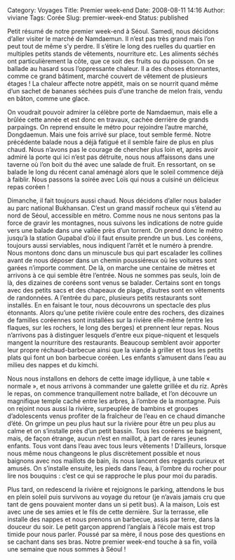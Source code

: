 Category: Voyages
Title: Premier week-end
Date: 2008-08-11 14:16
Author: viviane
Tags: Corée
Slug: premier-week-end
Status: published

Petit résumé de notre premier week-end à Séoul.
Samedi, nous décidons d’aller visiter le marché de Namdaemun. Il n’est pas très grand mais l’on peut tout de même s’y perdre. Il s’étire le long des ruelles du quartier en multiples petits stands de vêtements, nourriture etc. Les aliments séchés ont particulièrement la côte, que ce soit des fruits ou du poisson. On se ballade au hasard sous l’oppressante chaleur. Il a des choses étonnantes, comme ce grand bâtiment, marché couvert de vêtement de plusieurs étages ! La chaleur affecte notre appétit, mais on se nourrit quand même d’un sachet de bananes séchées puis d’une tranche de melon frais, vendu en bâton, comme une glace.

On voudrait pouvoir admirer la célèbre porte de Namdaemun, mais elle a brûlée cette année et est donc en travaux, cachée derrière de grands parpaings.
On reprend ensuite le métro pour rejoindre l’autre marché, Dongdaemun. Mais une fois arrivé sur place, tout semble fermé. Notre précédente balade nous a déjà fatigué et il semble faire de plus en plus chaud. Nous n’avons pas le courage de chercher plus loin et, après avoir admiré la porte qui ici n’est pas détruite, nous nous affaissons dans une taverne où l’on boit du thé avec une salade de fruit. En ressortant, on se balade le long du récent canal aménagé alors que le soleil commence déjà à faiblir. Nous passons la soirée avec Loïs qui nous a cuisiné un délicieux repas coréen !

Dimanche, il fait toujours aussi chaud. Nous décidons d’aller nous balader au parc national Bukhansan. C’est un grand massif rocheux qui s’étend au nord de Séoul, accessible en métro. Comme nous ne nous sentons pas la force de gravir les montagnes, nous suivons les indications de notre guide vers une balade dans une vallée près d’un torrent. On prend donc le métro jusqu’à la station Gupabal d’où il faut ensuite prendre un bus. Les coréens, toujours aussi serviables, nous indiquent l’arrêt et le numéro à prendre. Nous montons donc dans un minuscule bus qui part escalader les collines avant de nous déposer dans un chemin poussiéreux où les voitures sont garées n’importe comment. De là, on marche une centaine de mètres et arrivons à ce qui semble être l’entrée. Nous ne sommes pas seuls, loin de là, des dizaines de coréens sont venus se balader. Certains sont en tongs avec des petits sacs et des chapeaux de plage, d’autres sont en vêtements de randonnées.
A l’entrée du parc, plusieurs petits restaurants sont installés. En en faisant le tour, nous découvrons un spectacle des plus étonnants. Alors qu’une petite rivière coule entre des rochers, des dizaines de familles coréennes sont installées sur la rivière elle-même (entre les flaques, sur les rochers, le long des berges) et prennent leur repas. Nous n’arrivons pas à distinguer lesquels d’entre eux pique-niquent et lesquels mangent la nourriture des restaurants. Beaucoup semblent avoir apporter leur propre réchaud-barbecue ainsi que la viande à griller et tous les petits plats qui font un bon barbecue coréen. Les enfants s’amusent dans l’eau au milieu des nappes et du kimchi.

Nous nous installons en dehors de cette image idyllique, à une table « normale », et nous arrivons à commander une galette grillée et du riz. Après le repas, on commence tranquillement notre ballade, et l’on découvre un magnifique temple caché entre les arbres, à l’ombre de la montagne.
Puis on rejoint nous aussi la rivière, surpeuplée de bambins et groupes d’adolescents venus profiter de la fraîcheur de l’eau en ce chaud dimanche d’été. On grimpe un peu plus haut sur la rivière pour être un peu plus au calme et on s’installe près d’un petit bassin. Tous les coréens se baignent, mais, de façon étrange, aucun n’est en maillot, à part de rares jeunes enfants. Tous vont dans l’eau avec tous leurs vêtements ! D’ailleurs, lorsque nous même nous changeons le plus discrètement possible et nous baignons avec nos maillots de bain, ils nous lancent des regards curieux et amusés. On s’installe ensuite, les pieds dans l’eau, à l’ombre du rocher pour lire nos bouquins : c’est ce qui se rapproche le plus pour moi du paradis.

Plus tard, on redescend la rivière et rejoignons le parking, attendons le bus en plein soleil puis survivons au voyage du retour (je n’avais jamais cru que tant de gens pouvaient monter dans un si petit bus). A la maison, Lois est avec une de ses amies et le fils de cette dernière. Sur la terrasse, elle installe des nappes et nous prenons un barbecue, assis par terre, dans la douceur du soir. Le petit garçon apprend l’anglais à l’école mais est trop timide pour nous parler. Poussé par sa mère, il nous pose des questions en se cachant dans ses bras.
Notre premier week-end touche à sa fin, voilà une semaine que nous sommes à Séoul !